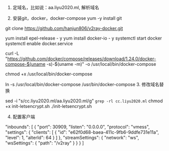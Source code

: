 1. 定域名，比如说：aa.liyu2020.ml, 解析域名

2. 安装git，docker，docker-compose
yum -y install git

git clone https://github.com/hanjun806/v2ray-docker.git

yum install epel-release - y
yum install docker-io - y
systemctl start docker
systemctl enable docker.service

curl -L "https://github.com/docker/compose/releases/download/1.24.0/docker-compose-$(uname -s)-$(uname -m)" -o /usr/local/bin/docker-compose

chmod +x /usr/local/bin/docker-compose

ln -s /usr/local/bin/docker-compose /usr/bin/docker-compose
3. 修改域名替换

sed -i "s/cc.liyu2020.ml/aa.liyu2020.ml/g" `grep -rl cc.liyu2020.ml`
chmod +x init-letsencrypt.sh
./init-letsencrypt.sh

4. 配置客户端

"inbounds": [
    {
      "port": 30909,
      "listen": "0.0.0.0",
      "protocol": "vmess",
      "settings": {
        "clients": [
          {
            "id": "e62f0d68-baea-411c-9fb6-9ddfe731e11a",
            "level": 1,
            "alterId": 64
          }
        ]
      },
      "streamSettings": {
        "network": "ws",
        "wsSettings": {
          "path": "/v2ray"
        }
      }
    }
  ]